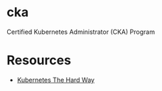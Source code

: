 # cka
Certified Kubernetes Administrator (CKA) Program

# Resources
* [Kubernetes The Hard Way](https://github.com/kelseyhightower/kubernetes-the-hard-way)
